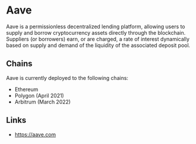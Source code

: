 # Aave

Aave is a permissionless decentralized lending platform, allowing users to supply and borrow cryptocurrency assets directly through the blockchain. Suppliers (or borrowers) earn, or are charged, a rate of interest dynamically based on supply and demand of the liquidity of the associated deposit pool.

## Chains

Aave is currently deployed to the following chains:

- Ethereum
- Polygon (April 2021)
- Arbitrum (March 2022)

## Links

- <https://aave.com>
